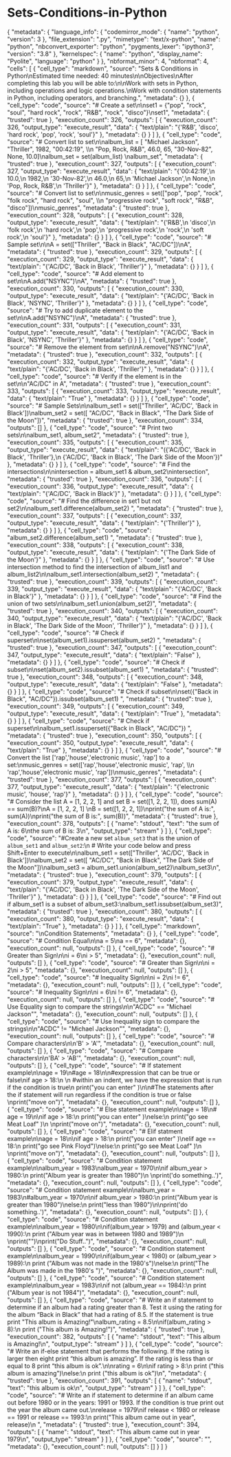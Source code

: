 # Sets-Conditions-in-Python
{
  "metadata": {
    "language_info": {
      "codemirror_mode": {
        "name": "python",
        "version": 3
      },
      "file_extension": ".py",
      "mimetype": "text/x-python",
      "name": "python",
      "nbconvert_exporter": "python",
      "pygments_lexer": "ipython3",
      "version": "3.8"
    },
    "kernelspec": {
      "name": "python",
      "display_name": "Pyolite",
      "language": "python"
    }
  },
  "nbformat_minor": 4,
  "nbformat": 4,
  "cells": [
    {
      "cell_type": "markdown",
      "source": "Sets & Conditions in Python\nEstimated time needed: 40 minutes\n\nObjectives\nAfter completing this lab you will be able to:\n\nWork with sets in Python, including operations and logic operations.\nWork with condition statements in Python, including operators, and branching.",
      "metadata": {}
    },
    {
      "cell_type": "code",
      "source": "# Create a set\n\nset1 = {\"pop\", \"rock\", \"soul\", \"hard rock\", \"rock\", \"R&B\", \"rock\", \"disco\"}\nset1",
      "metadata": {
        "trusted": true
      },
      "execution_count": 326,
      "outputs": [
        {
          "execution_count": 326,
          "output_type": "execute_result",
          "data": {
            "text/plain": "{'R&B', 'disco', 'hard rock', 'pop', 'rock', 'soul'}"
          },
          "metadata": {}
        }
      ]
    },
    {
      "cell_type": "code",
      "source": "# Convert list to set\n\nalbum_list = [ \"Michael Jackson\", \"Thriller\", 1982, \"00:42:19\", \\\n              \"Pop, Rock, R&B\", 46.0, 65, \"30-Nov-82\", None, 10.0]\nalbum_set = set(album_list)             \nalbum_set",
      "metadata": {
        "trusted": true
      },
      "execution_count": 327,
      "outputs": [
        {
          "execution_count": 327,
          "output_type": "execute_result",
          "data": {
            "text/plain": "{'00:42:19',\n 10.0,\n 1982,\n '30-Nov-82',\n 46.0,\n 65,\n 'Michael Jackson',\n None,\n 'Pop, Rock, R&B',\n 'Thriller'}"
          },
          "metadata": {}
        }
      ]
    },
    {
      "cell_type": "code",
      "source": "# Convert list to set\n\nmusic_genres = set([\"pop\", \"pop\", \"rock\", \"folk rock\", \"hard rock\", \"soul\", \\\n                    \"progressive rock\", \"soft rock\", \"R&B\", \"disco\"])\nmusic_genres",
      "metadata": {
        "trusted": true
      },
      "execution_count": 328,
      "outputs": [
        {
          "execution_count": 328,
          "output_type": "execute_result",
          "data": {
            "text/plain": "{'R&B',\n 'disco',\n 'folk rock',\n 'hard rock',\n 'pop',\n 'progressive rock',\n 'rock',\n 'soft rock',\n 'soul'}"
          },
          "metadata": {}
        }
      ]
    },
    {
      "cell_type": "code",
      "source": "# Sample set\n\nA = set([\"Thriller\", \"Back in Black\", \"AC/DC\"])\nA",
      "metadata": {
        "trusted": true
      },
      "execution_count": 329,
      "outputs": [
        {
          "execution_count": 329,
          "output_type": "execute_result",
          "data": {
            "text/plain": "{'AC/DC', 'Back in Black', 'Thriller'}"
          },
          "metadata": {}
        }
      ]
    },
    {
      "cell_type": "code",
      "source": "# Add element to set\n\nA.add(\"NSYNC\")\nA",
      "metadata": {
        "trusted": true
      },
      "execution_count": 330,
      "outputs": [
        {
          "execution_count": 330,
          "output_type": "execute_result",
          "data": {
            "text/plain": "{'AC/DC', 'Back in Black', 'NSYNC', 'Thriller'}"
          },
          "metadata": {}
        }
      ]
    },
    {
      "cell_type": "code",
      "source": "# Try to add duplicate element to the set\n\nA.add(\"NSYNC\")\nA",
      "metadata": {
        "trusted": true
      },
      "execution_count": 331,
      "outputs": [
        {
          "execution_count": 331,
          "output_type": "execute_result",
          "data": {
            "text/plain": "{'AC/DC', 'Back in Black', 'NSYNC', 'Thriller'}"
          },
          "metadata": {}
        }
      ]
    },
    {
      "cell_type": "code",
      "source": "# Remove the element from set\n\nA.remove(\"NSYNC\")\nA",
      "metadata": {
        "trusted": true
      },
      "execution_count": 332,
      "outputs": [
        {
          "execution_count": 332,
          "output_type": "execute_result",
          "data": {
            "text/plain": "{'AC/DC', 'Back in Black', 'Thriller'}"
          },
          "metadata": {}
        }
      ]
    },
    {
      "cell_type": "code",
      "source": "# Verify if the element is in the set\n\n\"AC/DC\" in A",
      "metadata": {
        "trusted": true
      },
      "execution_count": 333,
      "outputs": [
        {
          "execution_count": 333,
          "output_type": "execute_result",
          "data": {
            "text/plain": "True"
          },
          "metadata": {}
        }
      ]
    },
    {
      "cell_type": "code",
      "source": "# Sample Sets\n\nalbum_set1 = set([\"Thriller\", 'AC/DC', 'Back in Black'])\nalbum_set2 = set([ \"AC/DC\", \"Back in Black\", \"The Dark Side of the Moon\"])",
      "metadata": {
        "trusted": true
      },
      "execution_count": 334,
      "outputs": []
    },
    {
      "cell_type": "code",
      "source": "# Print two sets\n\nalbum_set1, album_set2",
      "metadata": {
        "trusted": true
      },
      "execution_count": 335,
      "outputs": [
        {
          "execution_count": 335,
          "output_type": "execute_result",
          "data": {
            "text/plain": "({'AC/DC', 'Back in Black', 'Thriller'},\n {'AC/DC', 'Back in Black', 'The Dark Side of the Moon'})"
          },
          "metadata": {}
        }
      ]
    },
    {
      "cell_type": "code",
      "source": "# Find the intersections\n\nintersection = album_set1 & album_set2\nintersection",
      "metadata": {
        "trusted": true
      },
      "execution_count": 336,
      "outputs": [
        {
          "execution_count": 336,
          "output_type": "execute_result",
          "data": {
            "text/plain": "{'AC/DC', 'Back in Black'}"
          },
          "metadata": {}
        }
      ]
    },
    {
      "cell_type": "code",
      "source": "# Find the difference in set1 but not set2\n\nalbum_set1.difference(album_set2)  ",
      "metadata": {
        "trusted": true
      },
      "execution_count": 337,
      "outputs": [
        {
          "execution_count": 337,
          "output_type": "execute_result",
          "data": {
            "text/plain": "{'Thriller'}"
          },
          "metadata": {}
        }
      ]
    },
    {
      "cell_type": "code",
      "source": "album_set2.difference(album_set1)  ",
      "metadata": {
        "trusted": true
      },
      "execution_count": 338,
      "outputs": [
        {
          "execution_count": 338,
          "output_type": "execute_result",
          "data": {
            "text/plain": "{'The Dark Side of the Moon'}"
          },
          "metadata": {}
        }
      ]
    },
    {
      "cell_type": "code",
      "source": "# Use intersection method to find the intersection of album_list1 and album_list2\n\nalbum_set1.intersection(album_set2)   ",
      "metadata": {
        "trusted": true
      },
      "execution_count": 339,
      "outputs": [
        {
          "execution_count": 339,
          "output_type": "execute_result",
          "data": {
            "text/plain": "{'AC/DC', 'Back in Black'}"
          },
          "metadata": {}
        }
      ]
    },
    {
      "cell_type": "code",
      "source": "# Find the union of two sets\n\nalbum_set1.union(album_set2)",
      "metadata": {
        "trusted": true
      },
      "execution_count": 340,
      "outputs": [
        {
          "execution_count": 340,
          "output_type": "execute_result",
          "data": {
            "text/plain": "{'AC/DC', 'Back in Black', 'The Dark Side of the Moon', 'Thriller'}"
          },
          "metadata": {}
        }
      ]
    },
    {
      "cell_type": "code",
      "source": "# Check if superset\n\nset(album_set1).issuperset(album_set2)   ",
      "metadata": {
        "trusted": true
      },
      "execution_count": 347,
      "outputs": [
        {
          "execution_count": 347,
          "output_type": "execute_result",
          "data": {
            "text/plain": "False"
          },
          "metadata": {}
        }
      ]
    },
    {
      "cell_type": "code",
      "source": "# Check if subset\n\nset(album_set2).issubset(album_set1)     ",
      "metadata": {
        "trusted": true
      },
      "execution_count": 348,
      "outputs": [
        {
          "execution_count": 348,
          "output_type": "execute_result",
          "data": {
            "text/plain": "False"
          },
          "metadata": {}
        }
      ]
    },
    {
      "cell_type": "code",
      "source": "# Check if subset\n\nset({\"Back in Black\", \"AC/DC\"}).issubset(album_set1) ",
      "metadata": {
        "trusted": true
      },
      "execution_count": 349,
      "outputs": [
        {
          "execution_count": 349,
          "output_type": "execute_result",
          "data": {
            "text/plain": "True"
          },
          "metadata": {}
        }
      ]
    },
    {
      "cell_type": "code",
      "source": "# Check if superset\n\nalbum_set1.issuperset({\"Back in Black\", \"AC/DC\"})   ",
      "metadata": {
        "trusted": true
      },
      "execution_count": 350,
      "outputs": [
        {
          "execution_count": 350,
          "output_type": "execute_result",
          "data": {
            "text/plain": "True"
          },
          "metadata": {}
        }
      ]
    },
    {
      "cell_type": "code",
      "source": "# Convert the list ['rap','house','electronic music', 'rap'] to a set:\nmusic_genres = set(['rap','house','electronic music', 'rap', \\\n                    'rap','house','electronic music', 'rap'])\nmusic_genres",
      "metadata": {
        "trusted": true
      },
      "execution_count": 377,
      "outputs": [
        {
          "execution_count": 377,
          "output_type": "execute_result",
          "data": {
            "text/plain": "{'electronic music', 'house', 'rap'}"
          },
          "metadata": {}
        }
      ]
    },
    {
      "cell_type": "code",
      "source": "# Consider the list A = [1, 2, 2, 1] and set B = set([1, 2, 2, 1]), does sum(A) == sum(B)?\nA = [1, 2, 2, 1]  \nB = set([1, 2, 2, 1])\nprint(\"the sum of A is:\", sum(A))\nprint(\"the sum of B is:\", sum(B))",
      "metadata": {
        "trusted": true
      },
      "execution_count": 378,
      "outputs": [
        {
          "name": "stdout",
          "text": "the sum of A is: 6\nthe sum of B is: 3\n",
          "output_type": "stream"
        }
      ]
    },
    {
      "cell_type": "code",
      "source": "#Create a new set <code>album_set3</code> that is the union of <code>album_set1</code> and <code>album_set2</code>:\n    # Write your code below and press Shift+Enter to execute\n\nalbum_set1 = set([\"Thriller\", 'AC/DC', 'Back in Black'])\nalbum_set2 = set([ \"AC/DC\", \"Back in Black\", \"The Dark Side of the Moon\"])\nalbum_set3 = album_set1.union(album_set2)\nalbum_set3\n",
      "metadata": {
        "trusted": true
      },
      "execution_count": 379,
      "outputs": [
        {
          "execution_count": 379,
          "output_type": "execute_result",
          "data": {
            "text/plain": "{'AC/DC', 'Back in Black', 'The Dark Side of the Moon', 'Thriller'}"
          },
          "metadata": {}
        }
      ]
    },
    {
      "cell_type": "code",
      "source": "# Find out if album_set1 is a subset of album_set3:\nalbum_set1.issubset(album_set3)",
      "metadata": {
        "trusted": true
      },
      "execution_count": 380,
      "outputs": [
        {
          "execution_count": 380,
          "output_type": "execute_result",
          "data": {
            "text/plain": "True"
          },
          "metadata": {}
        }
      ]
    },
    {
      "cell_type": "markdown",
      "source": "\nCondition Statements",
      "metadata": {}
    },
    {
      "cell_type": "code",
      "source": "# Condition Equal\n\na = 5\na == 6",
      "metadata": {},
      "execution_count": null,
      "outputs": []
    },
    {
      "cell_type": "code",
      "source": "# Greater than Sign\n\ni = 6\ni > 5",
      "metadata": {},
      "execution_count": null,
      "outputs": []
    },
    {
      "cell_type": "code",
      "source": "# Greater than Sign\n\ni = 2\ni > 5",
      "metadata": {},
      "execution_count": null,
      "outputs": []
    },
    {
      "cell_type": "code",
      "source": "# Inequality Sign\n\ni = 2\ni != 6",
      "metadata": {},
      "execution_count": null,
      "outputs": []
    },
    {
      "cell_type": "code",
      "source": "# Inequality Sign\n\ni = 6\ni != 6",
      "metadata": {},
      "execution_count": null,
      "outputs": []
    },
    {
      "cell_type": "code",
      "source": "# Use Equality sign to compare the strings\n\n\"ACDC\" == \"Michael Jackson\"",
      "metadata": {},
      "execution_count": null,
      "outputs": []
    },
    {
      "cell_type": "code",
      "source": "# Use Inequality sign to compare the strings\n\n\"ACDC\" != \"Michael Jackson\"",
      "metadata": {},
      "execution_count": null,
      "outputs": []
    },
    {
      "cell_type": "code",
      "source": "# Compare characters\n\n'B' > 'A'",
      "metadata": {},
      "execution_count": null,
      "outputs": []
    },
    {
      "cell_type": "code",
      "source": "# Compare characters\n\n'BA' > 'AB'",
      "metadata": {},
      "execution_count": null,
      "outputs": []
    },
    {
      "cell_type": "code",
      "source": "# If statement example\n\nage = 19\n#age = 18\n\n#expression that can be true or false\nif age > 18:\n    \n    #within an indent, we have the expression that is run if the condition is true\n    print(\"you can enter\" )\n\n#The statements after the if statement will run regardless if the condition is true or false \nprint(\"move on\")",
      "metadata": {},
      "execution_count": null,
      "outputs": []
    },
    {
      "cell_type": "code",
      "source": "# Else statement example\n\nage = 18\n# age = 19\n\nif age > 18:\n    print(\"you can enter\" )\nelse:\n    print(\"go see Meat Loaf\" )\n    \nprint(\"move on\")",
      "metadata": {},
      "execution_count": null,
      "outputs": []
    },
    {
      "cell_type": "code",
      "source": "# Elif statment example\n\nage = 18\n\nif age > 18:\n    print(\"you can enter\" )\nelif age == 18:\n    print(\"go see Pink Floyd\")\nelse:\n    print(\"go see Meat Loaf\" )\n    \nprint(\"move on\")",
      "metadata": {},
      "execution_count": null,
      "outputs": []
    },
    {
      "cell_type": "code",
      "source": "# Condition statement example\n\nalbum_year = 1983\nalbum_year = 1970\n\nif album_year > 1980:\n    print(\"Album year is greater than 1980\")\n    \nprint('do something..')",
      "metadata": {},
      "execution_count": null,
      "outputs": []
    },
    {
      "cell_type": "code",
      "source": "# Condition statement example\n\nalbum_year = 1983\n#album_year = 1970\n\nif album_year > 1980:\n    print(\"Album year is greater than 1980\")\nelse:\n    print(\"less than 1980\")\n\nprint('do something..')",
      "metadata": {},
      "execution_count": null,
      "outputs": []
    },
    {
      "cell_type": "code",
      "source": "# Condition statement example\n\nalbum_year = 1980\n\nif(album_year > 1979) and (album_year < 1990):\n    print (\"Album year was in between 1980 and 1989\")\n    \nprint(\"\")\nprint(\"Do Stuff..\")",
      "metadata": {},
      "execution_count": null,
      "outputs": []
    },
    {
      "cell_type": "code",
      "source": "# Condition statement example\n\nalbum_year = 1990\n\nif(album_year < 1980) or (album_year > 1989):\n    print (\"Album was not made in the 1980's\")\nelse:\n    print(\"The Album was made in the 1980's \")",
      "metadata": {},
      "execution_count": null,
      "outputs": []
    },
    {
      "cell_type": "code",
      "source": "# Condition statement example\n\nalbum_year = 1983\n\nif not (album_year == 1984):\n    print (\"Album year is not 1984\")",
      "metadata": {},
      "execution_count": null,
      "outputs": []
    },
    {
      "cell_type": "code",
      "source": "#  Write an if statement to determine if an album had a rating greater than 8. Test it using the rating for the album “Back in Black” that had a rating of 8.5. If the statement is true print \"This album is Amazing!\"\nalbum_rating = 8.5\n\nif(album_rating > 8):\n    print (\"This album is Amazing!\")",
      "metadata": {
        "trusted": true
      },
      "execution_count": 382,
      "outputs": [
        {
          "name": "stdout",
          "text": "This album is Amazing!\n",
          "output_type": "stream"
        }
      ]
    },
    {
      "cell_type": "code",
      "source": "# Write an if-else statement that performs the following. If the rating is larger then eight print “this album is amazing”. If the rating is less than or equal to 8 print “this album is ok”.\n\nrating = 6\n\nif rating > 8:\n    print (\"this album is amazing\")\nelse:\n    print (\"this album is ok\")\n",
      "metadata": {
        "trusted": true
      },
      "execution_count": 391,
      "outputs": [
        {
          "name": "stdout",
          "text": "this album is ok\n",
          "output_type": "stream"
        }
      ]
    },
    {
      "cell_type": "code",
      "source": "# Write an if statement to determine if an album came out before 1980 or in the years: 1991 or 1993. If the condition is true print out the year the album came out.\nrelease = 1979\nif release < 1980 or release == 1991 or release == 1993:\n    print(\"This album came out in year\", release)\n    ",
      "metadata": {
        "trusted": true
      },
      "execution_count": 394,
      "outputs": [
        {
          "name": "stdout",
          "text": "This album came out in year 1979\n",
          "output_type": "stream"
        }
      ]
    },
    {
      "cell_type": "code",
      "source": "",
      "metadata": {},
      "execution_count": null,
      "outputs": []
    }
  ]
}
